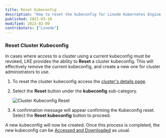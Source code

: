```yaml
---
title: Reset Kubeconfig
description: "How to reset the kubeconfig for Linode Kubernetes Engine (LKE) clusters."
published: 2022-03-10
modified: 2023-02-09
contributors: ["Linode"]
---
```


### Reset Cluster Kubeconfig

In cases where access to a cluster using a current kubeconfig must be revoked, LKE provides the ability to **Reset** a cluster kubeconfig. This will effectively remove the current kubeconfig, and create a new one for cluster administrators to use.

1. To reset the cluster kubeconfig access the [cluster's details page](/docs/products/compute/kubernetes/guides/manage-clusters/).

1. Select the **Reset** button under the **kubeconfig** sub-category.

    ![Cluster Kubeconfig Reset](reset-kube-config.png)

1. A confirmation message will appear confirming the Kubeconfig reset. Select the **Reset kubeconfig** button to proceed.

A new kubeconfig will now be created. Once this process is completed, the new kubeconfig can be [Accessed and Downloaded](/docs/products/compute/kubernetes/guides/kubectl/) as usual.